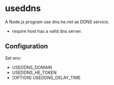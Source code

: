# useddns

A Node.js program use dns.he.net as DDNS service.

- require host has a valid dns server.

## Configuration

Set env:

- USEDDNS_DOMAIN
- USEDDNS_HE_TOKEN
- [OPTION] USEDDNS_DELAY_TIME
